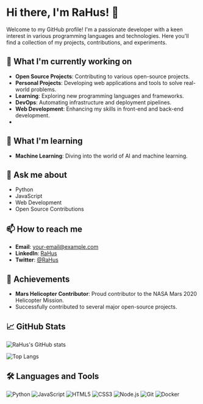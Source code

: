 # Hi there, I'm RaHus! 👋

Welcome to my GitHub profile! I'm a passionate developer with a keen interest in various programming languages and technologies. Here you'll find a collection of my projects, contributions, and experiments.

## 🔭 What I'm currently working on

- **Open Source Projects**: Contributing to various open-source projects.
- **Personal Projects**: Developing web applications and tools to solve real-world problems.
- **Learning**: Exploring new programming languages and frameworks.
- **DevOps**: Automating infrastructure and deployment pipelines.
- **Web Development**: Enhancing my skills in front-end and back-end development.
- 
## 🌱 What I'm learning

- **Machine Learning**: Diving into the world of AI and machine learning.

## 💬 Ask me about

- Python
- JavaScript
- Web Development
- Open Source Contributions

## 📫 How to reach me

- **Email**: [your-email@example.com](mailto:your-email@example.com)
- **LinkedIn**: [RaHus](https://www.linkedin.com/in/your-profile/)
- **Twitter**: [@RaHus](https://twitter.com/your-profile)

## 🏅 Achievements

- **Mars Helicopter Contributor**: Proud contributor to the NASA Mars 2020 Helicopter Mission.
- Successfully contributed to several major open-source projects.

## 📈 GitHub Stats

![RaHus's GitHub stats](https://github-readme-stats.vercel.app/api?username=RaHus&show_icons=true&theme=radical)

![Top Langs](https://github-readme-stats.vercel.app/api/top-langs/?username=RaHus&layout=compact&theme=radical)

## 🛠️ Languages and Tools

![Python](https://img.shields.io/badge/-Python-000?&logo=Python)
![JavaScript](https://img.shields.io/badge/-JavaScript-000?&logo=JavaScript)
![HTML5](https://img.shields.io/badge/-HTML5-000?&logo=HTML5)
![CSS3](https://img.shields.io/badge/-CSS3-000?&logo=CSS3)
![Node.js](https://img.shields.io/badge/-Node.js-000?&logo=Node.js)
![Git](https://img.shields.io/badge/-Git-000?&logo=Git)
![Docker](https://img.shields.io/badge/-Docker-000?&logo=Docker)

